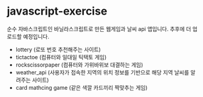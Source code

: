 # javascript-exercise

순수 자바스크립트인 바닐라스크립트로 만든 웹게임과 날씨 api 앱입니다. 추후에 더 업로드할 예정입니다.
- lottery (로또 번호 추천해주는 사이트)
- tictactoe (컴퓨터와 일대일 틱택토 게임)
- rockscissorpaper (컴퓨터와 가위바위보 대결하는 게임)
- weather_api (사용자가 접속한 지역의 위치 정보를 기반으로 해당 지역 날씨를 알려주는 사이트)
- card mathcing game (같은 색깔 카드끼리 짝맞추는 게임)
